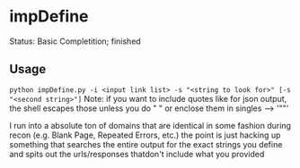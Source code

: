 # impDefine
Status: Basic Completition; finished

## Usage
`python impDefine.py -i <input link list> -s "<string to look for>" [-s "<second string>"]`
Note: if you want to include quotes like for json output, the shell escapes those unless you do \" \" or enclose them in singles -->  '""'

I run into a absolute ton of domains that are identical in some fashion during recon (e.g. Blank Page, Repeated Errors, etc.) the point is just hacking up something that searches the entire output for the exact strings you define and spits out the urls/responses thatdon't include what you provided 
